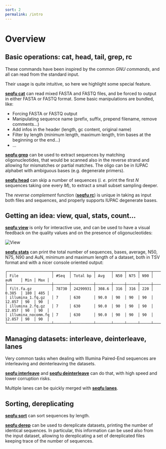```yaml
---
sort: 2
permalink: /intro
---
```


# Overview

## Basic operations: cat, head, tail, grep, rc

These commands have been inspired by the common *GNU commands*, and all can
read from the standard input.

Their usage is quite intuitive, so here we highlight some special feature.

**[seqfu cat]({{site.baseurl}}/tools/cat.html)** can read mixed FASTA and
FASTQ files, and be forced to output in either FASTA or FASTQ format.
Some basic manipulations are bundled, like:

* Forcing FASTA or FASTQ output
* Manipulating sequence name (prefix, suffix, prepend filename, remove comments...)
* Add infos in the header (length, gc content, original name)
* Filter by length (minimum length, maximum length, trim bases at the beginning or the end...)
* ...

**[seqfu grep]({{site.baseurl}}/tools/grep.html)** can be used to
extract sequences by matching oligonucleotides, that would be scanned
also in the reverse strand and allowing for mismatches or
partial matches.
The oligo can be in IUPAC alphabet with ambiguous bases
(e.g. degenerate primers).

**[seqfu head]({{site.baseurl}}/tools/head.html)** can skip a
number of sequences (_i. e._ print the first _N_ sequences
taking one every _M_), to extract a small subset sampling deeper.

The _reverse complement_ function
(**[seqfu rc]({{site.baseurl}}/tools/rc.html)**)
is unique in taking as input both
files and sequences, and properly supports IUPAC degenerate bases.

## Getting an idea: view, qual, stats, count...

**[seqfu view]({{site.baseurl}}/tools/view.html)**
is only for interactive use, and can be used to have a visual
feedback on the quality values and on the presence of oligonucleotides:

![View]({{site.baseurl}}/img/view.png)

**[seqfu stats]({{site.baseurl}}/tools/stats.html)**
can print the total number of sequences, bases, average,
N50, N75, N90 and AuN, minimum and maximum length of a dataset,
both in TSV format and with a nicer console oriented output:

```
┌────────────────────┬───────┬──────────┬───────┬─────┬─────┬─────┬────────┬─────┬─────┐
│ File               │ #Seq  │ Total bp │ Avg   │ N50 │ N75 │ N90 │ auN    │ Min │ Max │
├────────────────────┼───────┼──────────┼───────┼─────┼─────┼─────┼────────┼─────┼─────┤
│ filt.fa.gz         │ 78730 │ 24299931 │ 308.6 │ 316 │ 316 │ 220 │ 0.385  │ 180 │ 485 │
│ illumina_1.fq.gz   │ 7     │ 630      │ 90.0  │ 90  │ 90  │ 90  │ 12.857 │ 90  │ 90  │
│ illumina_2.fq.gz   │ 7     │ 630      │ 90.0  │ 90  │ 90  │ 90  │ 12.857 │ 90  │ 90  │
│ illumina_nocomm.fq │ 7     │ 630      │ 90.0  │ 90  │ 90  │ 90  │ 12.857 │ 90  │ 90  │
└────────────────────┴───────┴──────────┴───────┴─────┴─────┴─────┴────────┴─────┴─────┘
```

## Managing datasets: interleave, deinterleave, lanes

Very common tasks when dealing with Illumina Paired-End sequences are
interleaving and deinterleaving the datasets. 

**[seqfu interleave]({{site.baseurl}}/tools/interleave.html)** and
**[seqfu deinterleave]({{site.baseurl}}/tools/deinterleave.html)**
can do that, with high speed and lower corruption risks.

Multiple lanes can be quickly merged with **[seqfu lanes]({{site.baseurl}}/tools/merge_lanes.html)**.

## Sorting, dereplicating

**[seqfu sort]({{site.baseurl}}/tools/sort.html)** can sort sequences by length.

**[seqfu derep]({{site.baseurl}}/tools/derep.html)** can be used to dereplicate
datasets, printing the number of identical sequences. In particular, this information
can be used also from the input dataset, allowing to dereplicating a
set of dereplicated files keeping trace of the number of sequences.


